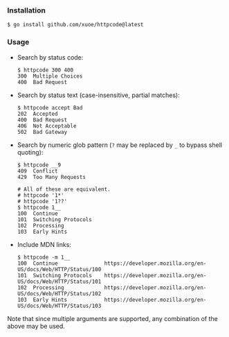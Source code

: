 ### Installation

```
$ go install github.com/xuoe/httpcode@latest
```

### Usage

- Search by status code:
    ```
    $ httpcode 300 400
    300  Multiple Choices
    400  Bad Request
    ```

- Search by status text (case-insensitive, partial matches):
    ```
    $ httpcode accept Bad
    202  Accepted
    400  Bad Request
    406  Not Acceptable
    502  Bad Gateway
    ```

- Search by numeric glob pattern (`?` may be replaced by `_` to bypass shell quoting):
    ```
    $ httpcode __9
    409  Conflict
    429  Too Many Requests
    ```
    ```
    # All of these are equivalent.
    # httpcode '1*'
    # httpcode '1??'
    $ httpcode 1__
    100  Continue
    101  Switching Protocols
    102  Processing
    103  Early Hints
    ```

- Include MDN links:
    ```
    $ httpcode -m 1__
    100  Continue               https://developer.mozilla.org/en-US/docs/Web/HTTP/Status/100
    101  Switching Protocols    https://developer.mozilla.org/en-US/docs/Web/HTTP/Status/101
    102  Processing             https://developer.mozilla.org/en-US/docs/Web/HTTP/Status/102
    103  Early Hints            https://developer.mozilla.org/en-US/docs/Web/HTTP/Status/103
    ```

Note that since multiple arguments are supported, any combination of the above may be used.
